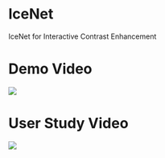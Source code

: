 # IceNet
IceNet for Interactive Contrast Enhancement

# Demo Video
<img src="https://mcl.korea.ac.kr/research/ksko_icenet/Access_Demo.gif">

# User Study Video
<img src="https://mcl.korea.ac.kr/research/ksko_icenet/Access_UserStudy.gif">
